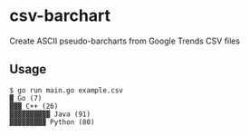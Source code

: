 # csv-barchart
Create ASCII pseudo-barcharts from Google Trends CSV files

## Usage

```
$ go run main.go example.csv
▓ Go (7)
▓▓▓ C++ (26)
▓▓▓▓▓▓▓▓▓▓ Java (91)
▓▓▓▓▓▓▓▓▓ Python (80)
```
